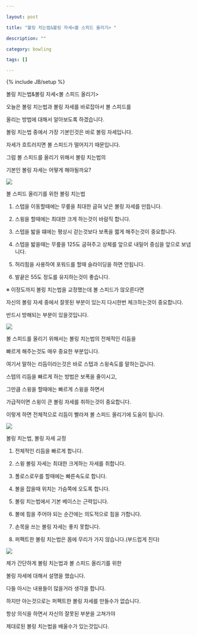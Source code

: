 ---
layout: post
title: "볼링 치는법&볼링 자세<볼 스피드 올리기> "
description: ""
category: bowling
tags: []
---
{% include JB/setup %}

볼링 치는법&볼링 자세<볼 스피드 올리기>

 

오늘은 볼링 치는법과 볼링 자세를 바로잡아서 볼 스피드를

올리는 방법에 대해서 알아보도록 하겠습니다.

볼링 치는법 중에서 가장 기본인것은 바로 볼링 자세입니다.

자세가 흐트러지면 볼 스피드가 떨어지기 때문입니다.

그럼 볼 스피드를 올리기 위해서 볼링 치는법의

기본인 볼링 자세는 어떻게 해야될까요?

<img src="img/7-1.jpg">
 볼 스피드 올리기를 위한 볼링 치는법

 

1) 스텝을 이동할때에는 무릎을 최대한 굽혀 낮은 볼링 자세를 만듭니다.

2) 스윙을 할때에는 최대한 크게 하는것이 바람직 합니다.

3) 스텝을 밟을 떄에는 평상시 걷는것보다 보폭을 짧게 해주는것이 중요합니다.

4) 스텝을 밟을때는 무릎을 125도 굽혀주고 상체를 앞으로 내밀어 중심을 앞으로 보냅니다.

5) 허리힘을 사용하여 포워드를 할때 슬라이딩을 하면 안됩니다.

6) 발끝은 55도 정도를 유지하는것이 좋습니다.

 

※ 이정도까지 볼링 치는법을 교정했는데 볼 스피드가 않오른다면

자신의 볼링 자세 중에서 잘못된 부분이 있는지 다시한번 체크하는것이 중요합니다.

반드시 방해되는 부분이 있을것입니다.
<img src="img/7-2.jpg">
볼 스피드를 올리기 위해서는 볼링 치는법의 전체적인 리듬을

빠르게 해주는것도 매우 중요한 부분입니다.

여기서 말하는 리듬이라는것은 바로 스텝과 스윙속도를 말하는겁니다.

스텝의 리듬을 빠르게 하는 방법은 보폭을 줄이시고,

그만큼 스윙을 할때에는 빠르게 스윙을 하면서

가급적이면 스윙이 큰 볼링 자세를 취하는것이 중요합니다.

이렇게 하면 전체적으로 리듬이 빨라져 볼 스피드 올리기에 도움이 됩니다.

 

<img src="img/7-3.jpg">
  볼링 치는법, 볼링 자세 교정

 

1) 전체적인 리듬을 빠르게 합니다.

2) 스윙 볼링 자세는 최대한 크게하는 자세를 취합니다.

3) 폴로스로우를 할때에는 빠른속도로 합니다.

4) 볼을 잡을때 위치는 가슴쪽에 오도록 합니다.

5) 볼링 치는법에서 기본 베이스는 근력입니다.

6) 볼에 힘을 주어야 되는 순간에는 의도적으로 힘을 가합니다.

7) 손목을 쓰는 볼링 자세는 좋지 못합니다.

8) 퍼펙트한 볼링 치는법은 몸에 무리가 가지 않습니다.(부드럽게 친다)
<img src="img/7-4.jpg">
제가 간단하게 볼링 치는법과 볼 스피드 올리기를 위한

볼링 자세에 대해서 설명을 했습니다.

다들 아시는 내용들이 많을거라 생각을 합니다.

하지만 아는것으로는 퍼펙트한 볼링 자세를 만들수가 없습니다.

항상 의식을 하면서 자신의 잘못된 부분을 고쳐가야

제대로된 볼링 치는법을 배울수가 있는것입니다.

 


